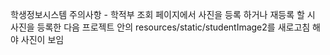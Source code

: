 학생정보시스템
주의사항  - 학적부 조회 페이지에서 사진을 등록 하거나 재등록 할 시 사진을 등록한 다음 프로젝트 안의 resources/static/studentImage2를 새로고침 해야 사진이 보임
